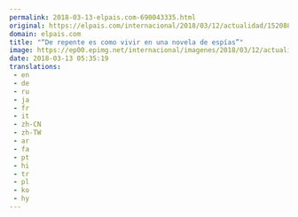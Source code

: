 ```yaml
---
permalink: 2018-03-13-elpais.com-690043335.html
original: https://elpais.com/internacional/2018/03/12/actualidad/1520883006_669925.html#?ref=rss&format=simple&link=link
domain: elpais.com
title: "“De repente es como vivir en una novela de espías”"
image: https://ep00.epimg.net/internacional/imagenes/2018/03/12/actualidad/1520883006_669925_1520884415_rrss_normal.jpg
date: 2018-03-13 05:35:19
translations: 
 - en
 - de
 - ru
 - ja
 - fr
 - it
 - zh-CN
 - zh-TW
 - ar
 - fa
 - pt
 - hi
 - tr
 - pl
 - ko
 - hy
---
```


